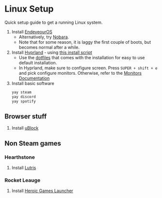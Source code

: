# Linux Setup 

Quick setup guide to get a running Linux system. 

1) Install [EndeveourOS](https://endeavouros.com/)
    - Alternatively, try [Nobara](https://nobaraproject.org/).
    - Note that for some reason, it is laggy the first couple of boots, but becomes normal after a while.
2) Install [Hyprland](https://hypr.land/) - using [this install script](https://github.com/JaKooLit/Arch-Hyprland)
    - Use the [dotfiles](https://github.com/JaKooLit/Hyprland-Dots) that comes with the installation for easy to use default installation. 
    - In Hyprland, make sure to configure screen. Press `SUPER + shift + e` and pick configure monitors. Otherwise, refer to the [Monitors Documentation](https://wiki.hypr.land/Configuring/Monitors/)
3) Install basic software
    ```sh
    yay steam
    yay discord
    yay spotify
    ```

## Browser stuff

1) Install [uBlock](https://ublockorigin.com/)

## Non Steam games

### Hearthstone

1) Install [Lutris](https://lutris.net/)

### Rocket Leauge

1) Install [Heroic Games Launcher](https://github.com/Heroic-Games-Launcher/HeroicGamesLauncher)